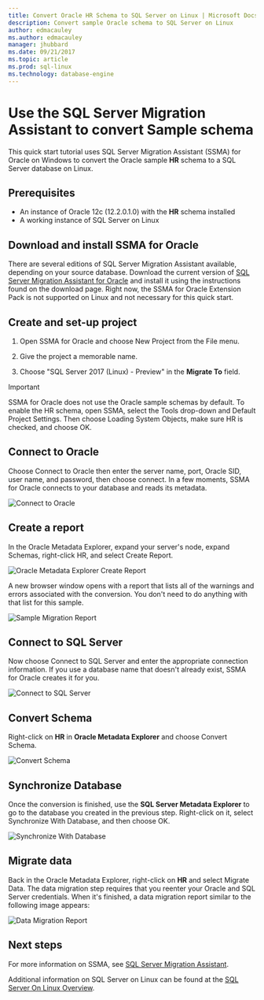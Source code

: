 ```yaml
---
title: Convert Oracle HR Schema to SQL Server on Linux | Microsoft Docs
description: Convert sample Oracle schema to SQL Server on Linux
author: edmacauley
ms.author: edmacauley
manager: jhubbard
ms.date: 09/21/2017
ms.topic: article
ms.prod: sql-linux
ms.technology: database-engine
---
```

# Use the SQL Server Migration Assistant to convert Sample schema

This quick start tutorial uses SQL Server Migration Assistant (SSMA) for Oracle on Windows to convert the Oracle sample **HR** schema to a SQL Server database on Linux.

## Prerequisites

- An instance of Oracle 12c (12.2.0.1.0) with the **HR** schema installed
- A working instance of SQL Server on Linux

## Download and install SSMA for Oracle
There are several editions of SQL Server Migration Assistant available, depending on your source database.  Download the current version of [SQL Server Migration Assistant for Oracle](http://aka.ms/ssmafororacle) and install it using the instructions found on the download page.  Right now, the SSMA for Oracle Extension Pack is not supported on Linux and not necessary for this quick start. 

## Create and set-up project

1. Open SSMA for Oracle and choose New Project from the File menu.

1. Give the project a memorable name. 

1. Choose "SQL Server 2017 (Linux) - Preview" in the **Migrate To** field.

> [!IMPORTANT]
> SSMA for Oracle does not use the Oracle sample schemas by default.  To enable the HR schema, open SSMA, select the Tools drop-down and Default Project Settings.  Then choose Loading System Objects, make sure HR is checked, and choose OK.

## Connect to Oracle

Choose Connect to Oracle then enter the server name, port, Oracle SID, user name, and password, then choose connect.  In a few moments, SSMA for Oracle connects to your database and reads its metadata.

![Connect to Oracle](./media/sql-server-linux-convert-from-oracle/ConnectToOracle.png)

## Create a report
In the Oracle Metadata Explorer, expand your server's node, expand Schemas, right-click HR, and select Create Report.

![Oracle Metadata Explorer Create Report](./media/sql-server-linux-convert-from-oracle/CreateReport.png)

A new browser window opens with a report that lists all of the warnings and errors associated with the conversion.  You don't need to do anything with that list for this sample.

![Sample Migration Report](./media/sql-server-linux-convert-from-oracle/SSMAReport.png)

## Connect to SQL Server
Now choose Connect to SQL Server and enter the appropriate connection information.  If you use a database name that doesn't already exist, SSMA for Oracle creates it for you.

![Connect to SQL Server](./media/sql-server-linux-convert-from-oracle/ConnectToSQLServer.png)

## Convert Schema
Right-click on **HR** in **Oracle Metadata Explorer** and choose Convert Schema.

![Convert Schema](./media/sql-server-linux-convert-from-oracle/ConvertSchema.png)

## Synchronize Database
Once the conversion is finished, use the **SQL Server Metadata Explorer** to go to the database you created in the previous step.  Right-click on it, select Synchronize With Database, and then choose OK.

![Synchronize With Database](./media/sql-server-linux-convert-from-oracle/SynchronizeWithDatabase.png)

## Migrate data
Back in the Oracle Metadata Explorer, right-click on **HR** and select Migrate Data.  The data migration step requires that you reenter your Oracle and SQL Server credentials.  When it's finished, a data migration report similar to the following image appears:

![Data Migration Report](./media/sql-server-linux-convert-from-oracle/DataMigrationReport.png)

## Next steps

For more information on SSMA, see [SQL Server Migration Assistant](https://docs.microsoft.com/sql/ssma/sql-server-migration-assistant).

Additional information on SQL Server on Linux can be found at the [SQL Server On Linux Overview](https://docs.microsoft.com/sql/linux/sql-server-linux-overview).
